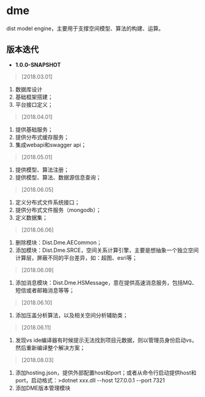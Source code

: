 # dme
dist model engine，主要用于支撑空间模型、算法的构建、运算。


## 版本迭代

* **1.0.0-SNAPSHOT**

 
>  [2018.03.01]  
1. 数据库设计
2. 基础框架搭建；
3. 平台接口定义；

>  [2018.04.01]  
1. 提供基础服务；
2. 提供分布式缓存服务；
2. 集成webapi和swagger api；

>  [2018.05.01]  
1. 提供模型、算法注册；
2. 提供模型、算法、数据源信息查询；

>  [2018.06.05]  
1. 定义分布式文件系统接口；
2. 提供分布式文件服务（mongodb）；
3. 定义数据集；

>  [2018.06.06]  
1. 删除模块：Dist.Dme.AECommon；
2. 添加模块：Dist.Dme.SRCE，空间关系计算引擎，主要是想抽象一个独立空间计算层，屏蔽不同的平台差异，如：超图、esri等；

>  [2018.06.09]  
1. 添加消息模块：Dist.Dme.HSMessage，意在提供高速消息服务，包括MQ、短信或者邮箱消息等等；

>  [2018.06.10]  
1. 添加压盖分析算法，以及相关空间分析辅助类；

>  [2018.06.11]  
1. 发现vs ide编译器有时候提示无法找到项目元数据，则以管理员身份启动vs，然后重新编译整个解决方案；

>  [2018.08.03]  
1. 添加hosting.json，提供外部配置host和port；或者从命令行启动提供host和port，启动格式：>dotnet xxx.dll  --host 127.0.0.1 --port 7321
2. 添加DME版本管理模块
